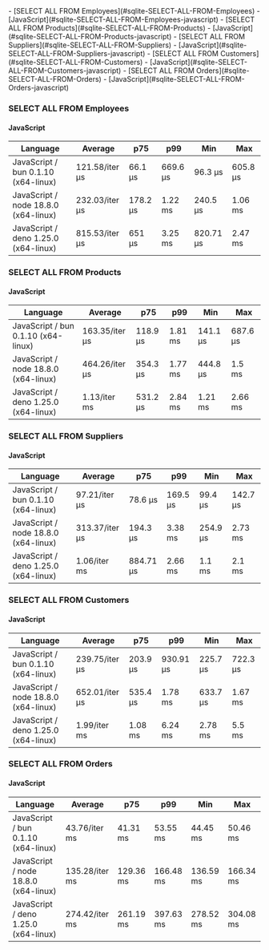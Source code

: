 <link rel="stylesheet" href="https://xhyrom.github.io/benchmarks/index.css" /><script src="https://cdn.jsdelivr.net/npm/apexcharts"></script>
- [SELECT ALL FROM Employees](#sqlite-SELECT-ALL-FROM-Employees)
    - [JavaScript](#sqlite-SELECT-ALL-FROM-Employees-javascript)
- [SELECT ALL FROM Products](#sqlite-SELECT-ALL-FROM-Products)
    - [JavaScript](#sqlite-SELECT-ALL-FROM-Products-javascript)
- [SELECT ALL FROM Suppliers](#sqlite-SELECT-ALL-FROM-Suppliers)
    - [JavaScript](#sqlite-SELECT-ALL-FROM-Suppliers-javascript)
- [SELECT ALL FROM Customers](#sqlite-SELECT-ALL-FROM-Customers)
    - [JavaScript](#sqlite-SELECT-ALL-FROM-Customers-javascript)
- [SELECT ALL FROM Orders](#sqlite-SELECT-ALL-FROM-Orders)
    - [JavaScript](#sqlite-SELECT-ALL-FROM-Orders-javascript)

### <a name="sqlite-SELECT-ALL-FROM-Employees">SELECT ALL FROM Employees</a>

#### <a name="sqlite-SELECT-ALL-FROM-Employees-javascript">JavaScript</a>

| Language                              | Average        | p75      | p99      | Min       | Max      |
| ------------------------------------- | -------------- | -------- | -------- | --------- | -------- |
| JavaScript /  bun 0.1.10 (x64-linux)  | 121.58/iter µs | 66.1 µs  | 669.6 µs | 96.3 µs   | 605.8 µs |
| JavaScript /  node 18.8.0 (x64-linux) | 232.03/iter µs | 178.2 µs | 1.22 ms  | 240.5 µs  | 1.06 ms  |
| JavaScript /  deno 1.25.0 (x64-linux) | 815.53/iter µs | 651 µs   | 3.25 ms  | 820.71 µs | 2.47 ms  |


<div id="chart-25"></div>
<script>
new ApexCharts(document.querySelector('#chart-25'), {
                    chart: {
                        height: 320,
                        type: 'line',
                        toolbar: {
                            show: true,
                        },
                        animations: {
                            enabled: true,
                        },
                    },
                    series: [{"name":" deno 1.25.0 (x64-linux)","data":[392955.41,392955.41,392955.41,392955.41,392955.41,540917.49,540917.49,622687.94,591898.32,591898.32,591898.32,552714.55,552714.55,577783.38,577783.38,577783.38,602028.91,602028.91,552705.6,815532.77]},{"name":" bun 0.1.10 (x64-linux)","data":[78682.69,78682.69,78682.69,78682.69,78682.69,92236.23,92236.23,117013.47,110639.78,110639.78,110639.78,81004.74,81004.74,98359.01,98359.01,98359.01,100534.85,100534.85,85340.62,121582.76]},{"name":" node 18.8.0 (x64-linux)","data":[713652.93,713652.93,713652.93,713652.93,713652.93,160306.56,160306.56,207374.36,183746.7,183746.7,183746.7,190838.53,190838.53,184991.07,184991.07,184991.07,185356.39,185356.39,163732.29,232028.34]}],
                    stroke: {
                        width: 1,
                        curve: "straight",
                    },
                    legend: {
                        show: true,
                        showForSingleSeries: true,
                        position: "bottom",
                    },
                    yaxis: {
                        labels: {
                            formatter: function (v) {
                    const time = v;
                    const locale = 'en-US';
                    const type = '/iter';

                    if (time < 1e0) return `${Number((time * 1e3).toFixed(2)).toLocaleString(locale)}${type} ps`;
  
                    if (time < 1e3) return `${Number(time.toFixed(2)).toLocaleString(locale)}${type} ns`;
                    if (time < 1e6) return `${Number((time / 1e3).toFixed(2)).toLocaleString(locale)}${type} µs`;
                    if (time < 1e9) return `${Number((time / 1e6).toFixed(2)).toLocaleString(locale)}${type} ms`;
                    if (time < 1e12) return `${Number((time / 1e9).toFixed(2)).toLocaleString(locale)}${type} s`;
                    if (time < 36e11) return `${Number((time / 60e9).toFixed(2)).toLocaleString(locale)}${type} m`;
                  
                    return `${Number((time / 36e11).toFixed(2)).toLocaleString(locale)}${type} h`;
                }
                        },
                        title: {
                            text: "time per iteration"
                        },
                    },
                    xaxis: {
                        categories: ["5910ee7","fbe56df","e905e2a","f2e77e3","b53c9bc","1def946","f0d489b","3fdd09b","5a0d741","adfa99a","dfe4527","48c9bc3","eebfb79","3e0357f","5bb06d6","d53b782","4003018","3ee7b8c","ff3683a","Latest"],
                        labels: {
                            show: false,
                        },
                        tooltip: {
                            enabled: false,
                        },
                    },
                    plotOptions: {
                        bar: {
                            distributed: true
                        }
                    }
                }).render()
</script>

### <a name="sqlite-SELECT-ALL-FROM-Products">SELECT ALL FROM Products</a>

#### <a name="sqlite-SELECT-ALL-FROM-Products-javascript">JavaScript</a>

| Language                              | Average        | p75      | p99     | Min      | Max      |
| ------------------------------------- | -------------- | -------- | ------- | -------- | -------- |
| JavaScript /  bun 0.1.10 (x64-linux)  | 163.35/iter µs | 118.9 µs | 1.81 ms | 141.1 µs | 687.6 µs |
| JavaScript /  node 18.8.0 (x64-linux) | 464.26/iter µs | 354.3 µs | 1.77 ms | 444.8 µs | 1.5 ms   |
| JavaScript /  deno 1.25.0 (x64-linux) | 1.13/iter ms   | 531.2 µs | 2.84 ms | 1.21 ms  | 2.66 ms  |


<div id="chart-26"></div>
<script>
new ApexCharts(document.querySelector('#chart-26'), {
                    chart: {
                        height: 320,
                        type: 'line',
                        toolbar: {
                            show: true,
                        },
                        animations: {
                            enabled: true,
                        },
                    },
                    series: [{"name":" deno 1.25.0 (x64-linux)","data":[559002.01,559002.01,559002.01,559002.01,559002.01,915880.71,915880.71,1101136.06,889457.16,889457.16,889457.16,892547.58,892547.58,921261.27,921261.27,921261.27,947307.27,947307.27,912030.14,1130820.22]},{"name":" bun 0.1.10 (x64-linux)","data":[110846.35,110846.35,110846.35,110846.35,110846.35,112391.99,112391.99,121523.64,113423.57,113423.57,113423.57,116494.72,116494.72,122026.34,122026.34,122026.34,111237,111237,111249.07,163353.92]},{"name":" node 18.8.0 (x64-linux)","data":[342600.89,342600.89,342600.89,342600.89,342600.89,374289.22,374289.22,469938.87,396700.25,396700.25,396700.25,377931,377931,363251.07,363251.07,363251.07,366418.69,366418.69,355225.22,464257.57]}],
                    stroke: {
                        width: 1,
                        curve: "straight",
                    },
                    legend: {
                        show: true,
                        showForSingleSeries: true,
                        position: "bottom",
                    },
                    yaxis: {
                        labels: {
                            formatter: function (v) {
                    const time = v;
                    const locale = 'en-US';
                    const type = '/iter';

                    if (time < 1e0) return `${Number((time * 1e3).toFixed(2)).toLocaleString(locale)}${type} ps`;
  
                    if (time < 1e3) return `${Number(time.toFixed(2)).toLocaleString(locale)}${type} ns`;
                    if (time < 1e6) return `${Number((time / 1e3).toFixed(2)).toLocaleString(locale)}${type} µs`;
                    if (time < 1e9) return `${Number((time / 1e6).toFixed(2)).toLocaleString(locale)}${type} ms`;
                    if (time < 1e12) return `${Number((time / 1e9).toFixed(2)).toLocaleString(locale)}${type} s`;
                    if (time < 36e11) return `${Number((time / 60e9).toFixed(2)).toLocaleString(locale)}${type} m`;
                  
                    return `${Number((time / 36e11).toFixed(2)).toLocaleString(locale)}${type} h`;
                }
                        },
                        title: {
                            text: "time per iteration"
                        },
                    },
                    xaxis: {
                        categories: ["5910ee7","fbe56df","e905e2a","f2e77e3","b53c9bc","1def946","f0d489b","3fdd09b","5a0d741","adfa99a","dfe4527","48c9bc3","eebfb79","3e0357f","5bb06d6","d53b782","4003018","3ee7b8c","ff3683a","Latest"],
                        labels: {
                            show: false,
                        },
                        tooltip: {
                            enabled: false,
                        },
                    },
                    plotOptions: {
                        bar: {
                            distributed: true
                        }
                    }
                }).render()
</script>

### <a name="sqlite-SELECT-ALL-FROM-Suppliers">SELECT ALL FROM Suppliers</a>

#### <a name="sqlite-SELECT-ALL-FROM-Suppliers-javascript">JavaScript</a>

| Language                              | Average        | p75       | p99      | Min      | Max      |
| ------------------------------------- | -------------- | --------- | -------- | -------- | -------- |
| JavaScript /  bun 0.1.10 (x64-linux)  | 97.21/iter µs  | 78.6 µs   | 169.5 µs | 99.4 µs  | 142.7 µs |
| JavaScript /  node 18.8.0 (x64-linux) | 313.37/iter µs | 194.3 µs  | 3.38 ms  | 254.9 µs | 2.73 ms  |
| JavaScript /  deno 1.25.0 (x64-linux) | 1.06/iter ms   | 884.71 µs | 2.66 ms  | 1.1 ms   | 2.1 ms   |


<div id="chart-27"></div>
<script>
new ApexCharts(document.querySelector('#chart-27'), {
                    chart: {
                        height: 320,
                        type: 'line',
                        toolbar: {
                            show: true,
                        },
                        animations: {
                            enabled: true,
                        },
                    },
                    series: [{"name":" deno 1.25.0 (x64-linux)","data":[553535.01,553535.01,553535.01,553535.01,553535.01,819642.53,819642.53,1090198.84,842242.58,842242.58,842242.58,822400.72,822400.72,815882.11,815882.11,815882.11,849855.48,849855.48,816907.28,1064868.14]},{"name":" bun 0.1.10 (x64-linux)","data":[80909.83,80909.83,80909.83,80909.83,80909.83,69758.27,69758.27,91559.97,75536.13,75536.13,75536.13,68224.84,68224.84,69889.78,69889.78,69889.78,78894.42,78894.42,71936.65,97212.59]},{"name":" node 18.8.0 (x64-linux)","data":[190088.58,190088.58,190088.58,190088.58,190088.58,229042.01,229042.01,270800.69,201453.31,201453.31,201453.31,240256.34,240256.34,215357.44,215357.44,215357.44,205463.84,205463.84,206876.57,313372.88]}],
                    stroke: {
                        width: 1,
                        curve: "straight",
                    },
                    legend: {
                        show: true,
                        showForSingleSeries: true,
                        position: "bottom",
                    },
                    yaxis: {
                        labels: {
                            formatter: function (v) {
                    const time = v;
                    const locale = 'en-US';
                    const type = '/iter';

                    if (time < 1e0) return `${Number((time * 1e3).toFixed(2)).toLocaleString(locale)}${type} ps`;
  
                    if (time < 1e3) return `${Number(time.toFixed(2)).toLocaleString(locale)}${type} ns`;
                    if (time < 1e6) return `${Number((time / 1e3).toFixed(2)).toLocaleString(locale)}${type} µs`;
                    if (time < 1e9) return `${Number((time / 1e6).toFixed(2)).toLocaleString(locale)}${type} ms`;
                    if (time < 1e12) return `${Number((time / 1e9).toFixed(2)).toLocaleString(locale)}${type} s`;
                    if (time < 36e11) return `${Number((time / 60e9).toFixed(2)).toLocaleString(locale)}${type} m`;
                  
                    return `${Number((time / 36e11).toFixed(2)).toLocaleString(locale)}${type} h`;
                }
                        },
                        title: {
                            text: "time per iteration"
                        },
                    },
                    xaxis: {
                        categories: ["5910ee7","fbe56df","e905e2a","f2e77e3","b53c9bc","1def946","f0d489b","3fdd09b","5a0d741","adfa99a","dfe4527","48c9bc3","eebfb79","3e0357f","5bb06d6","d53b782","4003018","3ee7b8c","ff3683a","Latest"],
                        labels: {
                            show: false,
                        },
                        tooltip: {
                            enabled: false,
                        },
                    },
                    plotOptions: {
                        bar: {
                            distributed: true
                        }
                    }
                }).render()
</script>

### <a name="sqlite-SELECT-ALL-FROM-Customers">SELECT ALL FROM Customers</a>

#### <a name="sqlite-SELECT-ALL-FROM-Customers-javascript">JavaScript</a>

| Language                              | Average        | p75      | p99       | Min      | Max      |
| ------------------------------------- | -------------- | -------- | --------- | -------- | -------- |
| JavaScript /  bun 0.1.10 (x64-linux)  | 239.75/iter µs | 203.9 µs | 930.91 µs | 225.7 µs | 722.3 µs |
| JavaScript /  node 18.8.0 (x64-linux) | 652.01/iter µs | 535.4 µs | 1.78 ms   | 633.7 µs | 1.67 ms  |
| JavaScript /  deno 1.25.0 (x64-linux) | 1.99/iter ms   | 1.08 ms  | 6.24 ms   | 2.78 ms  | 5.5 ms   |


<div id="chart-28"></div>
<script>
new ApexCharts(document.querySelector('#chart-28'), {
                    chart: {
                        height: 320,
                        type: 'line',
                        toolbar: {
                            show: true,
                        },
                        animations: {
                            enabled: true,
                        },
                    },
                    series: [{"name":" deno 1.25.0 (x64-linux)","data":[997961.34,997961.34,997961.34,997961.34,997961.34,1563233.05,1563233.05,1846924.97,1550080.32,1550080.32,1550080.32,1519298.95,1519298.95,1565514.6,1565514.6,1565514.6,1553621.15,1553621.15,1538242.02,1994805.65]},{"name":" bun 0.1.10 (x64-linux)","data":[247406.42,247406.42,247406.42,247406.42,247406.42,185617.19,185617.19,201132.15,195159.85,195159.85,195159.85,178121.67,178121.67,186668.92,186668.92,186668.92,190787.46,190787.46,184836.11,239748.39]},{"name":" node 18.8.0 (x64-linux)","data":[675150.05,675150.05,675150.05,675150.05,675150.05,530372.51,530372.51,632101.02,543640.96,543640.96,543640.96,566242.54,566242.54,590741.26,590741.26,590741.26,596676.78,596676.78,624803.95,652006.79]}],
                    stroke: {
                        width: 1,
                        curve: "straight",
                    },
                    legend: {
                        show: true,
                        showForSingleSeries: true,
                        position: "bottom",
                    },
                    yaxis: {
                        labels: {
                            formatter: function (v) {
                    const time = v;
                    const locale = 'en-US';
                    const type = '/iter';

                    if (time < 1e0) return `${Number((time * 1e3).toFixed(2)).toLocaleString(locale)}${type} ps`;
  
                    if (time < 1e3) return `${Number(time.toFixed(2)).toLocaleString(locale)}${type} ns`;
                    if (time < 1e6) return `${Number((time / 1e3).toFixed(2)).toLocaleString(locale)}${type} µs`;
                    if (time < 1e9) return `${Number((time / 1e6).toFixed(2)).toLocaleString(locale)}${type} ms`;
                    if (time < 1e12) return `${Number((time / 1e9).toFixed(2)).toLocaleString(locale)}${type} s`;
                    if (time < 36e11) return `${Number((time / 60e9).toFixed(2)).toLocaleString(locale)}${type} m`;
                  
                    return `${Number((time / 36e11).toFixed(2)).toLocaleString(locale)}${type} h`;
                }
                        },
                        title: {
                            text: "time per iteration"
                        },
                    },
                    xaxis: {
                        categories: ["5910ee7","fbe56df","e905e2a","f2e77e3","b53c9bc","1def946","f0d489b","3fdd09b","5a0d741","adfa99a","dfe4527","48c9bc3","eebfb79","3e0357f","5bb06d6","d53b782","4003018","3ee7b8c","ff3683a","Latest"],
                        labels: {
                            show: false,
                        },
                        tooltip: {
                            enabled: false,
                        },
                    },
                    plotOptions: {
                        bar: {
                            distributed: true
                        }
                    }
                }).render()
</script>

### <a name="sqlite-SELECT-ALL-FROM-Orders">SELECT ALL FROM Orders</a>

#### <a name="sqlite-SELECT-ALL-FROM-Orders-javascript">JavaScript</a>

| Language                              | Average        | p75       | p99       | Min       | Max       |
| ------------------------------------- | -------------- | --------- | --------- | --------- | --------- |
| JavaScript /  bun 0.1.10 (x64-linux)  | 43.76/iter ms  | 41.31 ms  | 53.55 ms  | 44.45 ms  | 50.46 ms  |
| JavaScript /  node 18.8.0 (x64-linux) | 135.28/iter ms | 129.36 ms | 166.48 ms | 136.59 ms | 166.34 ms |
| JavaScript /  deno 1.25.0 (x64-linux) | 274.42/iter ms | 261.19 ms | 397.63 ms | 278.52 ms | 304.08 ms |


<div id="chart-29"></div>
<script>
new ApexCharts(document.querySelector('#chart-29'), {
                    chart: {
                        height: 320,
                        type: 'line',
                        toolbar: {
                            show: true,
                        },
                        animations: {
                            enabled: true,
                        },
                    },
                    series: [{"name":" deno 1.25.0 (x64-linux)","data":[164875128.25,164875128.25,164875128.25,164875128.25,164875128.25,231640158.3,231640158.3,243837219.95,220932505.03,220932505.03,220932505.03,229882140.73,229882140.73,217659346.15,217659346.15,217659346.15,220402227.72,220402227.72,233705182.27,274421581.02]},{"name":" bun 0.1.10 (x64-linux)","data":[34189458.28,34189458.28,34189458.28,34189458.28,34189458.28,33115179.22,33115179.22,38805336.79,35054120.54,35054120.54,35054120.54,32867966.45,32867966.45,34608823.55,34608823.55,34608823.55,35456924.18,35456924.18,33385718.34,43756224.82]},{"name":" node 18.8.0 (x64-linux)","data":[93157436.91,93157436.91,93157436.91,93157436.91,93157436.91,102353472.69,102353472.69,104619717.61,103160949.19,103160949.19,103160949.19,110517111.32,110517111.32,108916916.79,108916916.79,108916916.79,104116054.72,104116054.72,112137470.3,135278434.1]}],
                    stroke: {
                        width: 1,
                        curve: "straight",
                    },
                    legend: {
                        show: true,
                        showForSingleSeries: true,
                        position: "bottom",
                    },
                    yaxis: {
                        labels: {
                            formatter: function (v) {
                    const time = v;
                    const locale = 'en-US';
                    const type = '/iter';

                    if (time < 1e0) return `${Number((time * 1e3).toFixed(2)).toLocaleString(locale)}${type} ps`;
  
                    if (time < 1e3) return `${Number(time.toFixed(2)).toLocaleString(locale)}${type} ns`;
                    if (time < 1e6) return `${Number((time / 1e3).toFixed(2)).toLocaleString(locale)}${type} µs`;
                    if (time < 1e9) return `${Number((time / 1e6).toFixed(2)).toLocaleString(locale)}${type} ms`;
                    if (time < 1e12) return `${Number((time / 1e9).toFixed(2)).toLocaleString(locale)}${type} s`;
                    if (time < 36e11) return `${Number((time / 60e9).toFixed(2)).toLocaleString(locale)}${type} m`;
                  
                    return `${Number((time / 36e11).toFixed(2)).toLocaleString(locale)}${type} h`;
                }
                        },
                        title: {
                            text: "time per iteration"
                        },
                    },
                    xaxis: {
                        categories: ["5910ee7","fbe56df","e905e2a","f2e77e3","b53c9bc","1def946","f0d489b","3fdd09b","5a0d741","adfa99a","dfe4527","48c9bc3","eebfb79","3e0357f","5bb06d6","d53b782","4003018","3ee7b8c","ff3683a","Latest"],
                        labels: {
                            show: false,
                        },
                        tooltip: {
                            enabled: false,
                        },
                    },
                    plotOptions: {
                        bar: {
                            distributed: true
                        }
                    }
                }).render()
</script>

